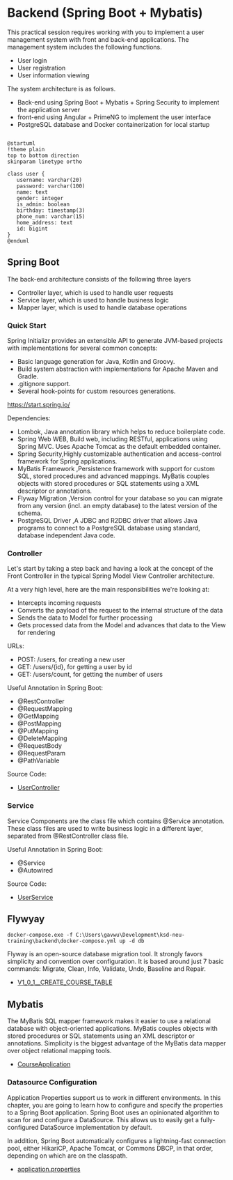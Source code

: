 # Backend (Spring Boot + Mybatis)

This practical session requires working with you to implement a user management system with front and back-end
applications. The management system includes the following functions.

- User login
- User registration
- User information viewing

The system architecture is as follows.

- Back-end using Spring Boot + Mybatis + Spring Security to implement the application server
- front-end using Angular + PrimeNG to implement the user interface
- PostgreSQL database and Docker containerization for local startup

```plantuml

@startuml
!theme plain
top to bottom direction
skinparam linetype ortho

class user {
   username: varchar(20)
   password: varchar(100)
   name: text
   gender: integer
   is_admin: boolean
   birthday: timestamp(3)
   phone_num: varchar(15)
   home_address: text
   id: bigint
}
@enduml

```

## Spring Boot

The back-end architecture consists of the following three layers

- Controller layer, which is used to handle user requests
- Service layer, which is used to handle business logic
- Mapper layer, which is used to handle database operations

### Quick Start

Spring Initializr provides an extensible API to generate JVM-based projects with implementations for several common
concepts:

- Basic language generation for Java, Kotlin and Groovy.
- Build system abstraction with implementations for Apache Maven and Gradle.
- .gitignore support.
- Several hook-points for custom resources generations.

https://start.spring.io/

Dependencies:

- Lombok, Java annotation library which helps to reduce boilerplate code.
- Spring Web WEB, Build web, including RESTful, applications using Spring MVC. Uses Apache Tomcat as the default
  embedded container.
- Spring Security,Highly customizable authentication and access-control framework for Spring applications.
- MyBatis Framework ,Persistence framework with support for custom SQL, stored procedures and advanced mappings. MyBatis
  couples objects with stored procedures or SQL statements using a XML descriptor or annotations.
- Flyway Migration ,Version control for your database so you can migrate from any version (incl. an empty database) to
  the latest version of the schema.
- PostgreSQL Driver ,A JDBC and R2DBC driver that allows Java programs to connect to a PostgreSQL database using
  standard, database independent Java code.

### Controller

Let's start by taking a step back and having a look at the concept of the Front Controller in the typical Spring Model
View Controller architecture.

At a very high level, here are the main responsibilities we're looking at:

- Intercepts incoming requests
- Converts the payload of the request to the internal structure of the data
- Sends the data to Model for further processing
- Gets processed data from the Model and advances that data to the View for rendering

URLs:

- POST: /users, for creating a new user
- GET: /users/{id}, for getting a user by id
- GET: /users/count, for getting the number of users

Useful Annotation in Spring Boot:

- @RestController
- @RequestMapping
- @GetMapping
- @PostMapping
- @PutMapping
- @DeleteMapping
- @RequestBody
- @RequestParam
- @PathVariable

Source Code:

- [UserController](/backend/src/main/java/com/kingland/neusoft/course/controller/UserController.java)

### Service

Service Components are the class file which contains @Service annotation.
These class files are used to write business logic in a different layer, separated from @RestController class file.

Useful Annotation in Spring Boot:

- @Service
- @Autowired

Source Code:

- [UserService](/backend/src/main/java/com/kingland/neusoft/course/service/UserService.java)

## Flywyay

`docker-compose.exe -f C:\Users\gavwu\Development\ksd-neu-training\backend\docker-compose.yml up -d db
`

Flyway is an open-source database migration tool. It strongly favors simplicity and convention over configuration.
It is based around just 7 basic commands: Migrate, Clean, Info, Validate, Undo, Baseline and Repair.

- [V1_0_1__CREATE_COURSE_TABLE](/backend/src/main/resources/db/migration/V1_0_1__CREATE_COURSE_TABLE.sql)

## Mybatis

The MyBatis SQL mapper framework makes it easier to use a relational database with object-oriented applications. MyBatis
couples objects with stored procedures or SQL statements using an XML descriptor or annotations. Simplicity is the
biggest advantage of the MyBatis data mapper over object relational mapping tools.

- [CourseApplication](/backend/src/main/java/com/kingland/neusoft/course/CourseApplication.java)

### Datasource Configuration

Application Properties support us to work in different environments. In this chapter, you are going to learn how to
configure and specify the properties to a Spring Boot application.
Spring Boot uses an opinionated algorithm to scan for and configure a DataSource. This allows us to easily get a
fully-configured DataSource implementation by default.

In addition, Spring Boot automatically configures a lightning-fast connection pool, either HikariCP, Apache Tomcat, or
Commons DBCP, in that order, depending on which are on the classpath.

- [application.properties](/backend/src/main/resources/application.properties)

